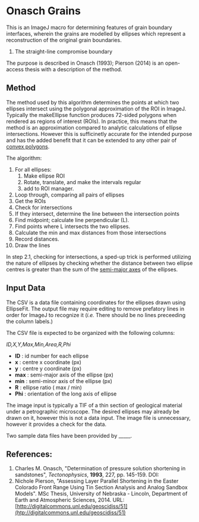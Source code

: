 # Onasch Grains

This is an ImageJ macro for determining features of grain boundary interfaces, wherein the grains are modelled by ellipses which represent a reconstruction of the original grain boundaries. 


1. The straight-line compromise boundary

The purpose is described in Onasch (1993); Pierson (2014) is an open-access thesis with a description of the method. 


## Method

The method used by this algorithm determines the points at which two ellipses intersect using the polygonal approximation of the ROI in ImageJ. Typically the makeEllipse function produces 72-sided polygons when rendered as regions of interest (ROIs). In practice, this means that the method is an approximation compared to analytic calculations of ellipse intersections. However this is sufficinetly accurate for the intended purpose and has the added benefit that it can be extended to any other pair of [convex polygons](https://en.wikipedia.org/wiki/Convex_polygon). 

The algorithm: 

1. For all ellipses:
    1. Make ellipse ROI
    1. Rotate, translate, and make the intervals regular
    1. add to ROI manager.
2. Loop through, comparing all pairs of ellipses
  1. Get the ROIs
  1. Check for intersections
  1. If they intersect, determine the line between the intersection points
  1. Find midpoint; calculate line perpendicular (L).
  1. Find points where L intersects the two ellipses.
  1. Calculate the min and max distances from those intersections
  1. Record distances.
  1. Draw the lines

In step 2.1, checking for intersections, a sped-up trick is performed utilizing the nature of ellipses by checking whether the distance between two ellipse centres is greater than the sum of the [semi-major axes](https://en.wikipedia.org/wiki/Semi-major_and_semi-minor_axes) of the ellipses. 


## Input Data 

The CSV is a data file containing coordinates for the ellipses drawn using EllipseFit. The output file may require editing to remove prefatory lines in order for ImageJ to recognize it (*i.e.* There should be no lines preceeding the column labels.)

The CSV file is expected to be organized with the following columns:

*ID,X,Y,Max,Min,Area,R,Phi*

* **ID**  :  id number for each ellipse
* **x**   :  centre x coordinate (px)
* **y**   :  centre y coordinate (px)
* **max** :  semi-major axis of the ellipse (px)
* **min** :  semi-minor axis of the ellipse (px)
* **R**   :  ellipse ratio ( max / min)
* **Phi** :  orientation of the long axis of ellipse

The image input is typically a TIF of a thin section of geological material under a petrographic microscope. The desired ellipses may already be drawn on it, however this is not a data input. The image file is unnecessary, however it provides a check for the data. 

Two sample data files have been provided by _____. 




## References:

1. Charles M. Onasch, "Determination of pressure solution shortening in sandstones", *Tectonophysics*, **1993**, 227, pp. 145-159. DOI: [](https://doi.org/10.1016/0040-1951(93)90092-X)
2. Nichole Pierson, "Assessing Layer Parallel Shortening in the Easter Colorado Front Range Using Tin Section Analysis and Analog Sandbox Models". MSc Thesis, University of Nebraska - Lincoln, Department of Earth and Atmospheric Sciences, 2014. URL: [http://digitalcommons.unl.edu/geoscidiss/51](htp://digitalcommons.unl.edu/geoscidiss/51)